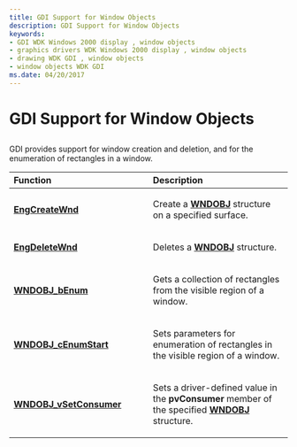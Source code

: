 ```yaml
---
title: GDI Support for Window Objects
description: GDI Support for Window Objects
keywords:
- GDI WDK Windows 2000 display , window objects
- graphics drivers WDK Windows 2000 display , window objects
- drawing WDK GDI , window objects
- window objects WDK GDI
ms.date: 04/20/2017
---
```


# GDI Support for Window Objects


## <span id="ddk_gdi_support_for_window_objects_gg"></span><span id="DDK_GDI_SUPPORT_FOR_WINDOW_OBJECTS_GG"></span>


GDI provides support for window creation and deletion, and for the enumeration of rectangles in a window.

<table>
<colgroup>
<col width="50%" />
<col width="50%" />
</colgroup>
<thead>
<tr class="header">
<th align="left">Function</th>
<th align="left">Description</th>
</tr>
</thead>
<tbody>
<tr class="odd">
<td align="left"><p><a href="/windows/win32/api/winddi/nf-winddi-engcreatewnd" data-raw-source="[&lt;strong&gt;EngCreateWnd&lt;/strong&gt;](/windows/win32/api/winddi/nf-winddi-engcreatewnd)"><strong>EngCreateWnd</strong></a></p></td>
<td align="left"><p>Create a <a href="/windows/win32/api/winddi/ns-winddi-wndobj" data-raw-source="[&lt;strong&gt;WNDOBJ&lt;/strong&gt;](/windows/win32/api/winddi/ns-winddi-_wndobj)"><strong>WNDOBJ</strong></a> structure on a specified surface.</p></td>
</tr>
<tr class="even">
<td align="left"><p><a href="/windows/win32/api/winddi/nf-winddi-engdeletewnd" data-raw-source="[&lt;strong&gt;EngDeleteWnd&lt;/strong&gt;](/windows/win32/api/winddi/nf-winddi-engdeletewnd)"><strong>EngDeleteWnd</strong></a></p></td>
<td align="left"><p>Deletes a <a href="/windows/win32/api/winddi/ns-winddi-wndobj" data-raw-source="[&lt;strong&gt;WNDOBJ&lt;/strong&gt;](/windows/win32/api/winddi/ns-winddi-_wndobj)"><strong>WNDOBJ</strong></a> structure.</p></td>
</tr>
<tr class="odd">
<td align="left"><p><a href="/windows/win32/api/winddi/nf-winddi-wndobj_benum" data-raw-source="[&lt;strong&gt;WNDOBJ_bEnum&lt;/strong&gt;](/windows/win32/api/winddi/nf-winddi-wndobj_benum)"><strong>WNDOBJ_bEnum</strong></a></p></td>
<td align="left"><p>Gets a collection of rectangles from the visible region of a window.</p></td>
</tr>
<tr class="even">
<td align="left"><p><a href="/windows/win32/api/winddi/nf-winddi-wndobj_cenumstart" data-raw-source="[&lt;strong&gt;WNDOBJ_cEnumStart&lt;/strong&gt;](/windows/win32/api/winddi/nf-winddi-wndobj_cenumstart)"><strong>WNDOBJ_cEnumStart</strong></a></p></td>
<td align="left"><p>Sets parameters for enumeration of rectangles in the visible region of a window.</p></td>
</tr>
<tr class="odd">
<td align="left"><p><a href="/windows/win32/api/winddi/nf-winddi-wndobj_vsetconsumer" data-raw-source="[&lt;strong&gt;WNDOBJ_vSetConsumer&lt;/strong&gt;](/windows/win32/api/winddi/nf-winddi-wndobj_vsetconsumer)"><strong>WNDOBJ_vSetConsumer</strong></a></p></td>
<td align="left"><p>Sets a driver-defined value in the <strong>pvConsumer</strong> member of the specified <a href="/windows/win32/api/winddi/ns-winddi-wndobj" data-raw-source="[&lt;strong&gt;WNDOBJ&lt;/strong&gt;](/windows/win32/api/winddi/ns-winddi-_wndobj)"><strong>WNDOBJ</strong></a> structure.</p></td>
</tr>
</tbody>
</table>

 

